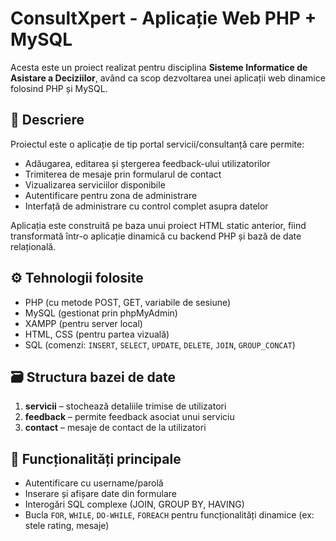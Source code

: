 # ConsultXpert - Aplicație Web PHP + MySQL

Acesta este un proiect realizat pentru disciplina **Sisteme Informatice de Asistare a Deciziilor**, având ca scop dezvoltarea unei aplicații web dinamice folosind PHP și MySQL.

## 📌 Descriere

Proiectul este o aplicație de tip portal servicii/consultanță care permite:

- Adăugarea, editarea și ștergerea feedback-ului utilizatorilor
- Trimiterea de mesaje prin formularul de contact
- Vizualizarea serviciilor disponibile
- Autentificare pentru zona de administrare
- Interfață de administrare cu control complet asupra datelor

Aplicația este construită pe baza unui proiect HTML static anterior, fiind transformată într-o aplicație dinamică cu backend PHP și bază de date relațională.

## ⚙️ Tehnologii folosite

- PHP (cu metode POST, GET, variabile de sesiune)
- MySQL (gestionat prin phpMyAdmin)
- XAMPP (pentru server local)
- HTML, CSS (pentru partea vizuală)
- SQL (comenzi: `INSERT`, `SELECT`, `UPDATE`, `DELETE`, `JOIN`, `GROUP_CONCAT`)

## 🗃️ Structura bazei de date

1. **servicii** – stochează detaliile trimise de utilizatori
2. **feedback** – permite feedback asociat unui serviciu
3. **contact** – mesaje de contact de la utilizatori

## 🔐 Funcționalități principale

- Autentificare cu username/parolă
- Inserare și afișare date din formulare
- Interogări SQL complexe (JOIN, GROUP BY, HAVING)
- Bucla `FOR`, `WHILE`, `DO-WHILE`, `FOREACH` pentru funcționalități dinamice (ex: stele rating, mesaje)

